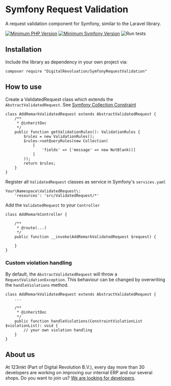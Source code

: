 # Symfony Request Validation

A request validation component for Symfony, similar to the Laravel library.

[![Minimum PHP Version](https://img.shields.io/badge/php-%3E%3D%207.1-8892BF)](https://php.net/)
[![Minimum Symfony Version](https://img.shields.io/badge/symfony-%3E%3D%204.4-brightgreen)](https://symfony.com/doc/current/validation.html)
![Run tests](https://github.com/123inkt/symfony-request-validation/workflows/Run%20tests/badge.svg)

## Installation

Include the library as dependency in your own project via: 

    composer require "DigitalRevoluation/SymfonyRequestValidation"

## How to use

Create a ValidatedRequest class which extends the `AbstractValidatedRequest`. See [Symfony Collection Constraint](https://symfony.com/doc/current/reference/constraints/Collection.html)

    class AddRemarkValidatedRequest extends AbstractValidatedRequest {        
        /**
         * @inheritDoc
         */
        public function getValidationRules(): ValidationRules {
            $rules = new ValidationRules();
            $rules->setQueryRules(new Collection(
                [
                    'fields' => ['message' => new NotBlank()]
                ]
            ));
            return $rules;
        }
    }
        
Register all `ValidatedRequest` classes as service in Symfony's `services.yaml`

    Your\Namespace\ValidatedRequest\:
        'resources': 'src/ValidatedRequest/*'
        
Add the `ValidatedRequest` to your `Controller`      
                    
    class AddRemarkController {
        
        /**
         * @route(...)
         */
        public function __invoke(AddRemarkValidatedRequest $request) {
        
        }        
    }   
    
### Custom violation handling

By default, the `AbstractValidatedRequest` will throw a `RequestValidationException`. This behaviour can be changed
by overwriting the `handleViolations` method.

    class AddRemarkValidatedRequest extends AbstractValidatedRequest {    
        ...
                            
        /**
         * @inheritDoc
         */
        public function handleViolations(ConstraintViolationList $violationList): void {
            // your own violation handling
        }
    }
                     

## About us

At 123inkt (Part of Digital Revolution B.V.), every day more than 30 developers are working on improving our internal ERP and our several shops. Do you want to join us? [We are looking for developers](https://www.123inkt.nl/page/werken_ict.html).
